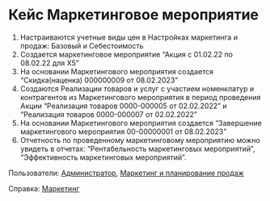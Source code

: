 # Кейс Маркетинговое мероприятие

1. Настраиваются учетные виды цен в Настройках маркетинга и продаж: Базовый и Себестоимость
2. Создается маркетинговое мероприятие “Акция с 01.02.22 по 08.02.22 для Х5”
3. На основании Маркетингового мероприятия создается “Скидка(наценка) 000000009 от 08.02.2023”
4. Создаются Реализации товаров и услуг с участием номенклатур и контрагентов из Маркетингового мероприятия в период проведения Акции “Реализация товаров 0000-000005 от 02.02.2022” и “Реализация товаров 0000-000007 от 02.02.2022”
5. На основании Маркетингового мероприятия создается “Завершение маркетингового мероприятия 00-00000001 от 08.02.2023”
6. Отчетность по проведенному маркетинговому мероприятию можно увидеть в отчетах: “Рентабельность маркетинговых мероприятий”, “Эффективность маркетинговых мероприятий”.

Пользователи: [Администратор](../Users/Administrator.md), [Маркетинг и планирование продаж](../Users/MarketingAndSalesPlanning.md)

Справка: <a href="https://konstanta-it.github.io/erp4food/CRM/Marketing/MarketingEvent/" target="_blank"> Маркетинг </a>


